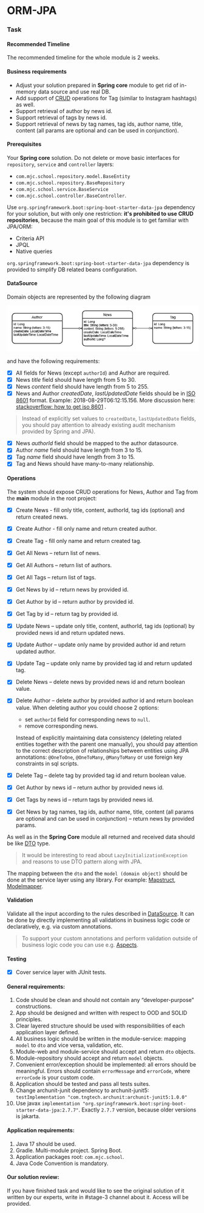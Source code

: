 # ORM-JPA

### Task

#### Recommended Timeline

The recommended timeline for the whole module is 2 weeks.

#### Business requirements

- Adjust your solution prepared in **Spring core** module to get rid of in-memory data source and use real DB.
- Add support of [CRUD](https://en.wikipedia.org/wiki/Create,_read,_update_and_delete) operations for Tag (similar to
  Instagram hashtags) as well.
- Support retrieval of author by news id.
- Support retrieval of tags by news id.
- Support retrieval of news by tag names, tag ids, author name, title, content (all params are optional and can be used
  in conjunction).

#### Prerequisites

Your **Spring core** solution. Do not delete or move basic interfaces for `repository`, `service`
and `controller` layers:

- `com.mjc.school.repository.model.BaseEntity`
- `com.mjc.school.repository.BaseRepository`
- `com.mjc.school.service.BaseService`
- `com.mjc.school.controller.BaseController`.

Use `org.springframework.boot:spring-boot-starter-data-jpa` dependency for
your solution, but with only one restriction: **it's prohibited to use CRUD repositories**, because the main goal of
this module is to get familiar with JPA/ORM:

- Criteria API
- JPQL
- Native queries

`org.springframework.boot:spring-boot-starter-data-jpa` dependency is provided to simplify DB related beans
configuration.

#### DataSource

Domain objects are represented by the following diagram

![](./media/source_model.png "source_model")

and have the following requirements:

- [x] All fields for News (except `authorId`) and Author are required.
- [x] News _title_ field should have length from 5 to 30.
- [x] News _content_ field should have length from 5 to 255.
- [x] News and Author _createdDate_, _lastUpdatedDate_ fields should be
  in [ISO 8601](https://en.wikipedia.org/wiki/ISO_8601) format. Example: 2018-08-29T06:12:15.156. More discussion
  here: [stackoverflow: how to get iso 8601](https://stackoverflow.com/questions/3914404/how-to-get-current-moment-in-iso-8601-format-with-date-hour-and-minute)
  .

> Instead of explicitly set values to `createdDate`, `lastUpdatedDate` fields, you should pay attention to already existing audit
> mechanism provided by Spring and JPA).

- [x] News _authorId_ field should be mapped to the author datasource.
- [x] Author _name_ field should have length from 3 to 15.
- [x] Tag _name_ field should have length from 3 to 15.
- [x] Tag and News should have many-to-many relationship.

#### Operations

The system should expose CRUD operations for News, Author and Tag from the __main__ module in the root project:

- [x] Create News - fill only title, content, authorId, tag ids (optional) and return created news.
- [x] Create Author - fill only name and return created author.
- [x] Create Tag - fill only name and return created tag.
- [x] Get All News – return list of news.
- [x] Get All Authors – return list of authors.
- [x] Get All Tags – return list of tags.
- [x] Get News by id – return news by provided id.
- [x] Get Author by id – return author by provided id.
- [x] Get Tag by id – return tag by provided id.
- [x] Update News – update only title, content, authorId, tag ids (optional) by provided news id and return updated
  news.
- [x] Update Author – update only name by provided author id and return updated author.
- [x] Update Tag – update only name by provided tag id and return updated tag.
- [x] Delete News – delete news by provided news id and return boolean value.
- [x] Delete Author – delete author by provided author id and return boolean value. When deleting author you could
  choose 2 options:
    - set `authorId` field for corresponding news to `null`.
    - remove corresponding news.

  Instead of explicitly maintaining data consistency (deleting related entities together with the parent one manually),
  you should pay attention to the correct description of relationships between entities using JPA
  annotations: `@OneToOne`, `@OneToMany`, `@ManyToMany` or use foreign key constraints in sql scripts.
- [x] Delete Tag – delete tag by provided tag id and return boolean value.
- [x] Get Author by news id – return author by provided news id.
- [x] Get Tags by news id – return tags by provided news id.
- [x] Get News by tag names, tag ids, author name, title, content (all params are optional and can be used in
  conjunction) – return news by provided params.

As well as in the **Spring Core** module all returned and received data should be
like [DTO](https://en.wikipedia.org/wiki/Data_transfer_object) type.

> It would be interesting to read about `LazyInitializationException` and reasons to use DTO pattern along with JPA.

The mapping between the `dto` and the `model (domain object)` should be done at the service layer using any library. For
example: [Mapstruct](https://mapstruct.org/), [Modelmapper](http://modelmapper.org/).

#### Validation

Validate all the input according to the rules described in [DataSource](#datasource). It can be done by directly
implementing all validations in business logic code or declaratively, e.g. via custom annotations.
> To support your custom annotations and perform validation outside of business logic code you can use
> e.g. [Aspects][1].

#### Testing

- [x] Cover service layer with JUnit tests.

#### General requirements:

1. Code should be clean and should not contain any “developer-purpose” constructions.
2. App should be designed and written with respect to OOD and SOLID principles.
3. Clear layered structure should be used with responsibilities of each application layer defined.
4. All business logic should be written in the module-service: mapping `model` to `dto` and vice versa, validation, etc.
5. Module-web and module-service should accept and return `dto` objects.
6. Module-repository should accept and return `model` objects.
7. Convenient error/exception should be implemented: all errors should be meaningful. Errors should
   contain `errorMessage` and `errorCode`, where `errorCode` is your custom code.
8. Application should be tested and pass all tests suites.
9. Change archunit-junit dependency to archunit-junit5:  `testImplementation "com.tngtech.archunit:archunit-junit5:1.0.0"`
10. Use javax `implementation "org.springframework.boot:spring-boot-starter-data-jpa:2.7.7"`. Exactly `2.7.7` version, because older versions is jakarta.

#### Application requirements:

1. Java 17 should be used.
2. Gradle. Multi-module project. Spring Boot.
3. Application packages root: `com.mjc.school`.
4. Java Code Convention is mandatory.

#### Our solution review:
If you have finished task and would like to see the original solution of it written by our experts, write in #stage-3 channel about it. Access will be provided.

[1]: https://docs.spring.io/spring-framework/docs/5.3.x/reference/html/core.html#aop
